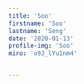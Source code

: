 ```yaml
---
title: 'Soo'
firstname: 'Soo'
lastname: 'Seng'
date: '2020-01-13'
profile-img: 'Soo'
miro: 'o9J_lYu1nm4'


---
```



